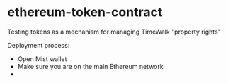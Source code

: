 # ethereum-token-contract
Testing tokens as a mechanism for managing TimeWalk "property rights"

Deployment process:
* Open Mist wallet
* Make sure you are on the main Ethereum network
* 
